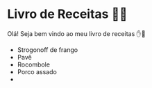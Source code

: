 # Livro de Receitas :man_cook:

Olá! Seja bem vindo ao meu livro de receitas :hand::wave:

- Strogonoff de frango
- Pavê
- Rocombole
- Porco assado
-





